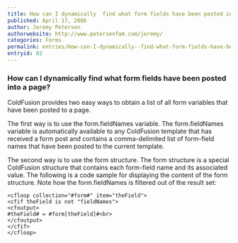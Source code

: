 ```yaml
---
title: How can I dynamically  find what form fields have been posted into a page?
published: April 17, 2006
author: Jeremy Petersen
authorwebsite: http://www.petersenfam.com/jeremy/
categories: Forms
permalink: entries/How-can-I-dynamically--find-what-form-fields-have-been-posted-into-a-page.html
entryid: 82
---
```


<h3>How can I dynamically  find what form fields have been posted into a page?</h3>

<p>
ColdFusion provides two easy ways to obtain a list of all form variables that have been posted to a page. 
</p>

<p>
The first way is to use the form.fieldNames variable. The form.fieldNames variable is automatically available to any ColdFusion template that has received a form post and contains a comma-delimited list of form-field names that have been posted to the current template. 
</p>

<p>
The second way is to use the form structure. The form structure is a special ColdFusion structure that contains each form-field name and its associated value. The following is a code sample for displaying the content of the form structure.  Note how the form.fieldNames is filtered out of the result set:
</p>

<pre><code class="language-markup">&lt;cfloop collection=&quot;#form#&quot; item=&quot;theField&quot;&gt;
&lt;cfif theField is not &quot;fieldNames&quot;&gt;
&lt;cfoutput&gt;
#theField# = #form[theField]#&lt;br&gt;
&lt;/cfoutput&gt;
&lt;/cfif&gt;
&lt;/cfloop&gt;
</code></pre>



